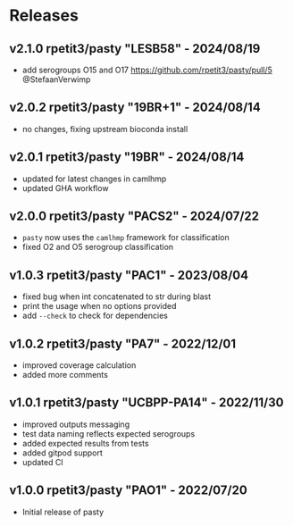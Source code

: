 # Releases

## v2.1.0 rpetit3/pasty "LESB58" - 2024/08/19

- add serogroups O15 and O17 https://github.com/rpetit3/pasty/pull/5 @StefaanVerwimp

## v2.0.2 rpetit3/pasty "19BR+1" - 2024/08/14

- no changes, fixing upstream bioconda install

## v2.0.1 rpetit3/pasty "19BR" - 2024/08/14

- updated for latest changes in camlhmp
- updated GHA workflow

## v2.0.0 rpetit3/pasty "PACS2" - 2024/07/22

- `pasty` now uses the `camlhmp` framework for classification
- fixed O2 and O5 serogroup classification

## v1.0.3 rpetit3/pasty "PAC1" - 2023/08/04

- fixed bug when int concatenated to str during blast
- print the usage when no options provided
- add `--check` to check for dependencies

## v1.0.2 rpetit3/pasty "PA7" - 2022/12/01

- improved coverage calculation
- added more comments

## v1.0.1 rpetit3/pasty "UCBPP-PA14" - 2022/11/30

- improved outputs messaging
- test data naming reflects expected serogroups
- added expected results from tests
- added gitpod support
- updated CI

## v1.0.0 rpetit3/pasty "PAO1" - 2022/07/20

- Initial release of pasty
